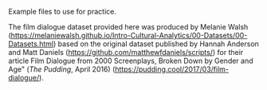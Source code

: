 Example files to use for practice.

The film dialogue dataset provided here was produced by Melanie Walsh (https://melaniewalsh.github.io/Intro-Cultural-Analytics/00-Datasets/00-Datasets.html) based on the original dataset published by Hannah Anderson and Matt Daniels (https://github.com/matthewfdaniels/scripts/) for their article Film Dialogue from 2000 Screenplays, Broken Down by Gender and Age" (*The Pudding*, April 2016) (https://pudding.cool/2017/03/film-dialogue/).
